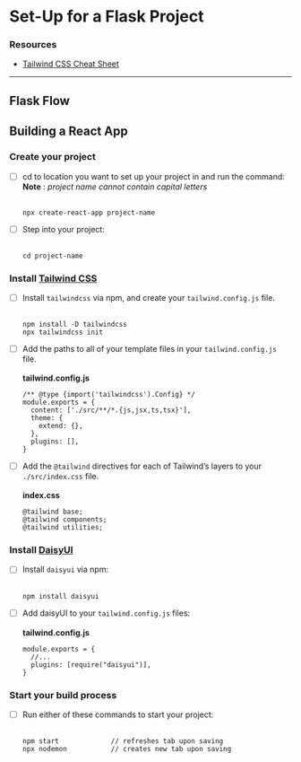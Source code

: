 # Set-Up for a Flask Project

### Resources
- [Tailwind CSS Cheat Sheet](https://nerdcave.com/tailwind-cheat-sheet)
***

## Flask Flow


## Building a React App

### Create your project
- [ ] cd to location you want to set up your project in and run the command:  
  __Note__ : *project name cannot contain capital letters*<br><br>
  
      npx create-react-app project-name
      
- [ ] Step into your project: <br><br>
      
      cd project-name

### Install [Tailwind CSS](https://tailwindcss.com/)
- [ ] Install `tailwindcss` via npm, and create your `tailwind.config.js` file.<br><br>
     
      npm install -D tailwindcss
      npx tailwindcss init
      
- [ ] Add the paths to all of your template files in your `tailwind.config.js` file.<br><br>
      **tailwind.config.js**
      
      /** @type {import('tailwindcss').Config} */
      module.exports = {
        content: ['./src/**/*.{js,jsx,ts,tsx}'],
        theme: {
          extend: {},
        },
        plugins: [],
      }
      
- [ ] Add the `@tailwind` directives for each of Tailwind’s layers to your `./src/index.css` file.<br><br>
      **index.css**
      
      @tailwind base;
      @tailwind components;
      @tailwind utilities;
      

### Install [DaisyUI](https://daisyui.com/)
- [ ] Install `daisyui` via npm:<br><br>
      
      npm install daisyui
      
- [ ] Add daisyUI to your `tailwind.config.js` files:<br><br>
      **tailwind.config.js**
      
      module.exports = {
        //...
        plugins: [require("daisyui")],
      }
      

### Start your build process
- [ ] Run either of these commands to start your project:<br><br>
      
      npm start             // refreshes tab upon saving
      npx nodemon           // creates new tab upon saving
      
